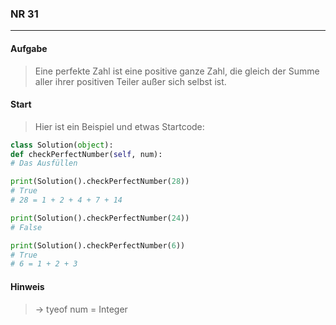 ### NR 31

---

#### Aufgabe
> Eine perfekte Zahl ist eine positive ganze Zahl, die gleich der Summe aller ihrer positiven Teiler außer sich selbst ist.


#### Start
> Hier ist ein Beispiel und etwas Startcode:

```py
class Solution(object):
def checkPerfectNumber(self, num):
# Das Ausfüllen

print(Solution().checkPerfectNumber(28))
# True
# 28 = 1 + 2 + 4 + 7 + 14

print(Solution().checkPerfectNumber(24))
# False

print(Solution().checkPerfectNumber(6))
# True
# 6 = 1 + 2 + 3
```


#### Hinweis
> -> tyeof num = Integer